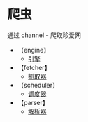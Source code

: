 # 爬虫

通过 channel - 爬取珍爱网

- 【engine】
    - [引擎](./engine)
- 【fetcher】
    - [抓取器](./fetcher)
- 【scheduler】
    - [调度器](./scheduler)
- 【parser】
    - [解析器](./zhenai/parser)

